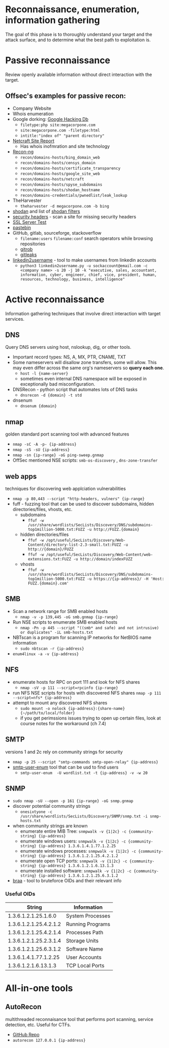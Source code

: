 # Reconnaissance, enumeration, information gathering
The goal of this phase is to thoroughly understand your target and the attack surface, and to determine what the best path to exploitation is. 

# Passive reconnaissance
Review openly available information without direct interaction with the target.

## Offsec's examples for passive recon:
- Company Website
- Whois enumeration
- Google dorking: [Google Hacking Db](https://www.exploit-db.com/google-hacking-database)
    - `filetype:php site:megacorpone.com`
    - `site:megacorpone.com -filetype:html`
    - `intitle:"index of" "parent directory"`
- [Netcraft Site Report](https://sitereport.netcraft.com/) 
    - Has whois inofmration and site technology
- [Recon-ng](https://github.com/lanmaster53/recon-ng)
    - `recon/domains-hosts/bing_domain_web`
    - `recon/domains-hosts/censys_domain`
    - `recon/domains-hosts/certificate_transparency`
    - `recon/domains-hosts/google_site_web`
    - `recon/domains-hosts/netcraft`
    - `recon/domains-hosts/spyse_subdomains`
    - `recon/domains-hosts/shodan_hostname`
    - `recon/domains-credentials/pwnedlist/leak_lookup`
- TheHarvester
    - `theharvester -d megacorpone.com -b bing`
- [shodan](https://www.shodan.io/) and list of [shodan filters](https://github.com/JavierOlmedo/shodan-filters)
- [security headers](https://securityheaders.com/) - scan a site for missing security headers
- [SSL Server Test](https://www.ssllabs.com/ssltest/)
- [pastebin](https://pastebin.com/)
- GitHub, gitlab, sourceforge, stackoverflow
    - `filename:users` `filename:conf` search operators while browsing repositories
    - [gitrob](https://github.com/michenriksen/gitrob) 
    - [gitleaks](https://github.com/zricethezav/gitleaks)
 - [linkedin2username](https://github.com/initstring/linkedin2username) - tool to make usernames from linkedin accounts
    - `python3 linkedin2username.py -u sockaccount@email.com -c <company name> -s 20 -j 10 -k "executive, sales, accountant, information, cyber, engineer, chief, vice, president, human, resources, technology, business, intelligence"`

# Active reconnaissance 
Information gathering techniques that involve direct interaction with target services.

## DNS
Query DNS servers using host, nslookup, dig, or other tools.
- Important record types: NS, A, MX, PTR, CNAME, TXT
- Some nameservers will disallow zone transfers, some will allow. This may even differ across the same org's nameservers so **query each one**. 
    - `host -l {name-server}` 
    - sometimes even internal DNS namespace will be exposed in exceptionally bad misconfiguration.
- DNSRecon - python script that automates lots of DNS tasks
    - `dnsrecon -d {domain} -t std`
- dnsenum
    - `dnsenum {domain}`

## nmap
golden standard port scanning tool with advanced features
- `nmap -sC -A -p- {ip-address}`
- `nmap -sS -sU {ip-address}`
- `nmap -sn {ip-range} -oG ping-sweep.gnmap`
- OffSec mentioned NSE scripts: `smb-os-discovery` , `dns-zone-transfer`


## web apps
techniques for discovering web applciation vulnerabilities
- `nmap -p 80,443 --script "http-headers, vulners" {ip-range}`
- fuff - fuzzing tool that can be used to discover subdomains, hidden directories/files, vhosts, etc. 
    - subdomains
        - `ffuf -w /usr/share/wordlists/SecLists/Discovery/DNS/subdomains-top1million-5000.txt:FUZZ -u http://FUZZ.{domain}`
    - hidden directories/files
        - `ffuf -w /opt/useful/SecLists/Discovery/Web-Content/directory-list-2.3-small.txt:FUZZ -u http://{domain}/FUZZ`
        - `ffuf -w /opt/useful/SecLists/Discovery/Web-Content/web-extensions.txt:FUZZ -u http://domain/indexFUZZ`
    - vhosts
        - `ffuf -w /usr/share/wordlists/SecLists/Discovery/DNS/subdomains-top1million-5000.txt:FUZZ -u https://{ip-address}/ -H 'Host: FUZZ.{domain}.com'`

## SMB
- Scan a network range for SMB enabled hosts
    - `nmap -v -p 139,445 -oG smb.gnmap {ip-range}`
- Run NSE scripts to enumerate SMB enabled hosts
    - `nmap -Pn -p 445 --script "((smb* and safe) and not intrusive) or duplicates" -iL smb-hosts.txt`
- NBTscan is a program for scanning IP networks for NetBIOS name information
    - `sudo nbtscan -r {ip-address}`
- `enum4linux -a -v {ip-address}`

## NFS
- enumerate hosts for RPC on port 111 and look for NFS shares 
    - `nmap -sV -p 111 --script=rpcinfo {ip-range}`
- run NFS NSE scripts for hosts with discovered NFS shares
    `nmap -p 111 --script=nfs* {ip-address}`
- attempt to mount any discovered NFS shares
    - `sudo mount -o nolock {ip-address}:{share-name} {~/path/to/local/folder}`
    - if you get perimssions issues trying to open up certain files, look at course notes for the workaround (ch 7.4)

## SMTP
versions 1 and 2c rely on community strings for security
- `nmap -p 25 --script "smtp-commands smtp-open-relay" {ip-address}`
- [smtp-user-enum](https://www.kali.org/tools/smtp-user-enum/) tool that can be usd to find users
    - `smtp-user-enum  -U wordlist.txt -t {ip-address} -v -w 20`

## SNMP
- `sudo nmap -sU --open -p 161 {ip-range} -oG snmp.gnmap`
- discover potential community strings
    - `onesixtyone -c /usr/share/wordlists/SecLists/Discovery/SNMP/snmp.txt -i snmp-hosts.txt`
- when community strings are known
    - enumerate entire MIB Tree: `snmpwalk -v {1|2c} -c {community-string} {ip-address}`
    - enumerate windows users: `snmpwalk -v {1|2c} -c {community-string} {ip-address} 1.3.6.1.4.1.77.1.2.25`
    - enumerate windows processes: `snmpwalk -v {1|2c} -c {community-string} {ip-address} 1.3.6.1.2.1.25.4.2.1.2`
    - enumerate open TCP ports: `snmpwalk -v {1|2c} -c {community-string} {ip-address} 1.3.6.1.2.1.6.13.1.3`
    - enumerate installed software: `snmpwalk -v {1|2c} -c {community-string} {ip-address} 1.3.6.1.2.1.25.6.3.1.2`
- [braa](https://github.com/mteg/braa) - tool to bruteforce OIDs and their relevant info

### Useful OIDs
| String | Information | 
| ---- | ---- |
| 1.3.6.1.2.1.25.1.6.0 |    System Processes |
| 1.3.6.1.2.1.25.4.2.1.2 |  Running Programs |
| 1.3.6.1.2.1.25.4.2.1.4 | Processes Path |
| 1.3.6.1.2.1.25.2.3.1.4 |  Storage Units | 
| 1.3.6.1.2.1.25.6.3.1.2 |  Software Name | 
| 1.3.6.1.4.1.77.1.2.25 |   User Accounts | 
| 1.3.6.1.2.1.6.13.1.3 |    TCP Local Ports |


# All-in-one tools
## AutoRecon 
multithreaded reconnaisance tool that performs port scanning, service detection, etc. Useful for CTFs. 
- [GitHub Repo](https://github.com/Tib3rius/AutoRecon)
- `autorecon 127.0.0.1 {ip-address}`
